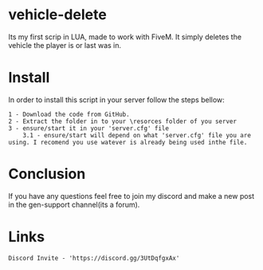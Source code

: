 # vehicle-delete
 Its my first scrip in LUA, made to work with FiveM. It simply deletes the vehicle the player is or last was in.

# Install
In order to install this script in your server follow the steps bellow:

    1 - Download the code from GitHub.
    2 - Extract the folder in to your \resorces folder of you server 
    3 - ensure/start it in your 'server.cfg' file
        3.1 - ensure/start will depend on what 'server.cfg' file you are    using. I recomend you use watever is already being used inthe file.

# Conclusion
If you have any questions feel free to join my discord and make a new post in the gen-support channel(its a forum).

# Links
    Discord Invite - 'https://discord.gg/3UtDqfgxAx'